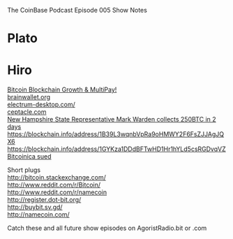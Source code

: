 The CoinBase Podcast
Episode 005 Show Notes  

Plato
=====

Hiro
====

[Bitcoin Blockchain Growth & MultiPay!](https://bitcointalk.org/index.php?topic=89713.20)  
[brainwallet.org](http://brainwallet.org)  
[electrum-desktop.com/](http://electrum-desktop.com/)  
[ceptacle.com](http://ceptacle.com/)  
[New Hampshire State Representative Mark Warden collects 250BTC in 2 days](http://www.reddit.com/r/Bitcoin/comments/y57xw/mark_wardens_bitcoin_address_has_received_141495/)  
https://blockchain.info/address/1B39L3wqnbVpRa9oHMWY2F6FsZJJAgJQX6  
https://blockchain.info/address/1GYKza1DDdBFTwHD1Hr1hYLd5csRGDvqVZ  
[Bitcoinica sued](http://www.bbc.com/news/technology-19244210)  

Short plugs  
http://bitcoin.stackexchange.com/  
http://www.reddit.com/r/Bitcoin/  
http://www.reddit.com/r/namecoin  
http://register.dot-bit.org/  
http://buybit.sv.gd/  
http://namecoin.com/  


Catch these and all future show episodes on AgoristRadio.bit or .com

